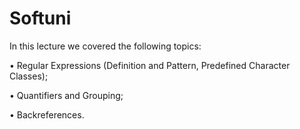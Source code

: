 # Softuni

In this lecture we covered the following topics:

• Regular Expressions (Definition and Pattern, Predefined Character Classes);

• Quantifiers and Grouping;

• Backreferences.
